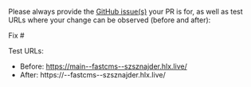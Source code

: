 Please always provide the [GitHub issue(s)](../issues) your PR is for, as well as test URLs where your change can be observed (before and after):

Fix #<gh-issue-id>

Test URLs:
- Before: https://main--fastcms--szsznajder.hlx.live/
- After: https://<branch>--fastcms--szsznajder.hlx.live/
